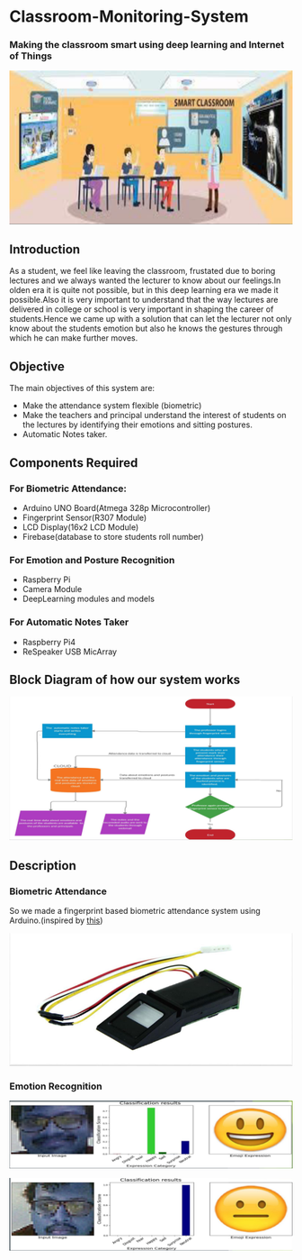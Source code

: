 # Classroom-Monitoring-System
### Making the classroom smart using deep learning and Internet of Things

![ScreenShot](https://github.com/vineeth-raj/Classroom-Monitoring-System/blob/main/Classroom.png)

## Introduction
As a student, we feel like leaving the classroom, frustated due to boring lectures and we always wanted
the lecturer to know about our feelings.In olden era it is quite not possible, but in this deep learning
era we made it possible.Also it is very important to understand that the way lectures are delivered in
college or school is very important in shaping the career of students.Hence we came up with a solution
that can let the lecturer not only know about the students emotion but also he knows the gestures through
which he can make further moves.

## Objective
The main objectives of this system are:

- Make the attendance system flexible (biometric)
- Make the teachers and principal understand the interest of students on  the lectures by identifying their emotions and sitting postures.
- Automatic Notes taker.

## Components Required

### For Biometric Attendance:
- Arduino UNO Board(Atmega 328p Microcontroller)
- Fingerprint Sensor(R307 Module)
- LCD Display(16x2 LCD Module)
- Firebase(database to store students roll number)

### For Emotion and Posture Recognition
- Raspberry Pi
- Camera Module
- DeepLearning modules and models

### For Automatic Notes Taker
- Raspberry Pi4
- ReSpeaker USB MicArray

## Block Diagram of how our system works

![Screenshot](https://github.com/vineeth-raj/Classroom-Monitoring-System/blob/main/BlockDiagram-Classroom.png)

## Description

### Biometric Attendance
So we made a  fingerprint based biometric attendance system using Arduino.(inspired by [this](https://circuitdigest.com/microcontroller-projects/fingerprint-attendance-system-using-arduino-uno))

![ScreenShot](https://github.com/vineeth-raj/Classroom-Monitoring-System/blob/main/finger-print-sensor.png)

### Emotion Recognition

![ScreenShot](https://github.com/vineeth-raj/Classroom-Monitoring-System/blob/main/emotion-detection/images/results/Happy-Result.png)

![ScreenShot](https://github.com/vineeth-raj/Classroom-Monitoring-System/blob/main/emotion-detection/images/results/Neutral-Result.png)

